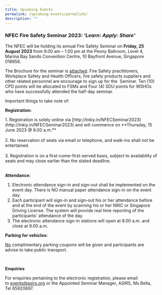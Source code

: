 ```yaml
---
title: Upcoming Events
permalink: /upcoming-events/permalink/
description: ""
---
```

### NFEC Fire Safety Seminar 2023: *'Learn: Apply: Share'*
<p>The NFEC will be holding its annual Fire Safety Seminar on&nbsp;<strong>Friday, 25 August 2023</strong>&nbsp;from 9.00 am – 1.00 pm at the Peony Ballroom, Level 4, Marina Bay Sands Convention Centre, 10 Bayfront Avenue, Singapore 018956.</p>
<p>The Brochure for the seminar is <a rel="noopener noreferrer" target="_blank" href="images/FIRE_SAFETY_SEMINAR_2023_Brochure.pdf" title="Fire Safety Seminar 2023 Brochure">attached</a>. Fire Safety practitioners, Workplace Safety and Health Officers, fire safety products suppliers and other related personnel are encourage to sign up for the&nbsp; Seminar. Ten (10) CPD points will be allocated to FSMs and Four (4) SDU points for WSHOs who have successfully attended the half-day seminar.</p>
<p>Important things to take note of:</p>
<p><strong>Registration:</strong></p>
1. Registration is solely online via [http://lnkiy.in/NFECSeminar2023](http://lnkiy.in/NFECSeminar2023) and will commence on **Thursday, 15 June 2023 @ 8.00 a.m.**<br>
<br>
2. No reservation of seats via email or telephone, and walk-ins shall not be entertained.<br>
<br>
3. Registration is on a first-come-first-served basis, subject to availability of seats and may close earlier than the stated deadline.<br>
<br>

**Attendance:**<br>

1. Electronic attendance sign-in and sign-out shall be implemented on the event day.  There is NO manual paper attendance sign-in on the event day.
2. Each participant will sign-in and sign-out his or her attendance before and at the end of the event by scanning his or her NRIC or Singapore Driving License.   The system will provide real time reporting of the participants' attendance of the day.
3. The electronic attendance sign-in stations will open at 8.00 a.m. and close at 9.00 a.m.<br>

**Parking for vehicles:**
<p><u>No</u>&nbsp;complimentary parking coupons will be given and participants are advise to take public transport.</p>
<p>&nbsp;</p>
<p><strong>Enquiries</strong></p>
<p>For enquiries pertaining to the electronic registration, please email to&nbsp;<a href="mailto:events@asirs.org">events@asirs.org</a>&nbsp;or the Appointed Seminar Manager, ASIRS, Ms Bella, Tel 65920697.</p>
<p>&nbsp;</p>
